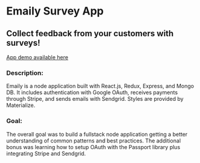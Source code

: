 # Emaily Survey App
## Collect feedback from your customers with surveys!
[App demo available here](https://limitless-cliffs-26352.herokuapp.com/)

### Description:
Emaily is a node application built with React.js, Redux, Express, and Mongo DB. It includes authentication with Google OAuth, receives payments through Stripe, and sends emails with Sendgrid. Styles are provided by Materialize.

### Goal:
The overall goal was to build a fullstack node application getting a better understanding of common patterns and best practices. The additional bonus was learning how to setup OAuth with the Passport library plus integrating Stripe and Sendgrid.
